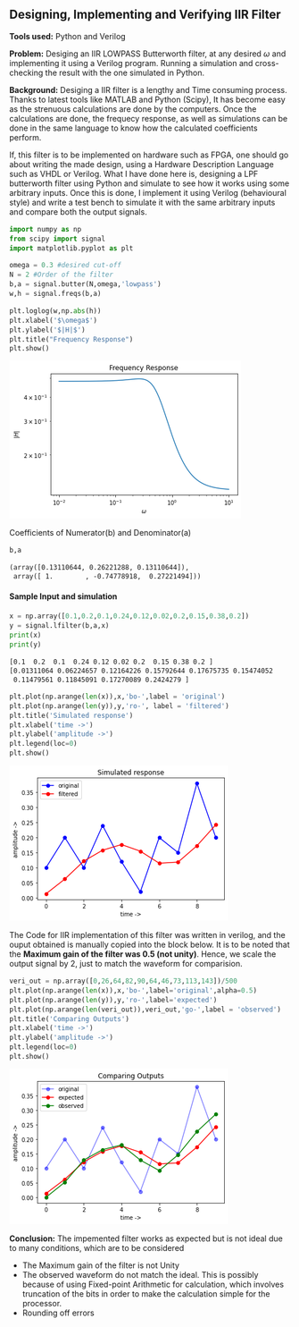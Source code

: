 ## Designing, Implementing and Verifying IIR Filter
**Tools used:** Python and Verilog

**Problem:**
    Desiging an IIR LOWPASS Butterworth filter, at any desired $\omega$ and implementing it using a Verilog program. Running a simulation and cross-checking the result with the one simulated in Python.
    
**Background:**
    Desiging a IIR filter is a lengthy and Time consuming process. Thanks to latest tools like MATLAB and Python (Scipy), It has become easy as the strenuous calculations are done by the computers. Once the calculations are done, the frequecy response, as well as simulations can be done in the same language to know how the calculated coefficients perform.
    
If, this filter is to be implemented on hardware such as FPGA, one should go about writing the made design, using a Hardware Description Language such as VHDL or Verilog. What I have done here is, designing a LPF butterworth filter using Python and simulate to see how it works using some arbitrary inputs. Once this is done, I implement it using Verilog (behavioural style) and write a test bench to simulate it with the same arbitrary inputs and compare both the output signals.


```python
import numpy as np
from scipy import signal
import matplotlib.pyplot as plt
```


```python
omega = 0.3 #desired cut-off
N = 2 #Order of the filter
b,a = signal.butter(N,omega,'lowpass')
w,h = signal.freqs(b,a)
```


```python
plt.loglog(w,np.abs(h))
plt.xlabel('$\omega$')
plt.ylabel('$|H|$')
plt.title("Frequency Response")
plt.show()
```


    
![frequency response](output_3_0.png)
    


Coefficients of Numerator(b) and Denominator(a)


```python
b,a
```




    (array([0.13110644, 0.26221288, 0.13110644]),
     array([ 1.        , -0.74778918,  0.27221494]))



#### Sample Input and simulation


```python
x = np.array([0.1,0.2,0.1,0.24,0.12,0.02,0.2,0.15,0.38,0.2])
y = signal.lfilter(b,a,x)
print(x)
print(y)
```

    [0.1  0.2  0.1  0.24 0.12 0.02 0.2  0.15 0.38 0.2 ]
    [0.01311064 0.06224657 0.12164226 0.15792644 0.17675735 0.15474052
     0.11479561 0.11845091 0.17270089 0.2424279 ]



```python
plt.plot(np.arange(len(x)),x,'bo-',label = 'original')
plt.plot(np.arange(len(y)),y,'ro-', label = 'filtered')
plt.title('Simulated response')
plt.xlabel('time ->')
plt.ylabel('amplitude ->')
plt.legend(loc=0)
plt.show()
```


    
![expected](output_8_0.png)
    


The Code for IIR implementation of this filter was written in verilog, and the ouput obtained is manually copied into the block below. It is to be noted that the <b>Maximum gain of the filter was 0.5 (not unity)</b>. Hence, we scale the output signal by 2, just to match the waveform for comparision. 


```python
veri_out = np.array([0,26,64,82,90,64,46,73,113,143])/500
plt.plot(np.arange(len(x)),x,'bo-',label='original',alpha=0.5)
plt.plot(np.arange(len(y)),y,'ro-',label='expected')
plt.plot(np.arange(len(veri_out)),veri_out,'go-',label = 'observed')
plt.title('Comparing Outputs')
plt.xlabel('time ->')
plt.ylabel('amplitude ->')
plt.legend(loc=0)
plt.show()
```


    
![observed](output_10_0.png)
    


**Conclusion:**
The impemented filter works as expected but is not ideal due to many conditions, which are to be considered 
- The Maximum gain of the filter is not Unity
- The observed waveform do not match the ideal. This is possibly because of using Fixed-point Arithmetic for calculation, which involves truncation of the bits in order to make the calculation simple for the processor.
- Rounding off errors

